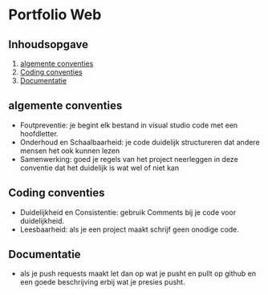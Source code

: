 # Portfolio Web

## Inhoudsopgave
1. [algemente conventies](#algemente-conventies)
2. [Coding conventies](#projecten)
3. [Documentatie](#documentatie)

## algemente conventies
- Foutpreventie: je begint elk bestand in visual studio code met een hoofdletter.
- Onderhoud en Schaalbaarheid: je code duidelijk structureren dat andere mensen het ook kunnen lezen
- Samenwerking: goed je regels van het project neerleggen in deze conventie dat het duidelijk is wat wel of niet kan

## Coding conventies
- Duidelijkheid en Consistentie: gebruik Comments bij je code voor duidelijkheid.
- Leesbaarheid: als je een project maakt schrijf geen onodige code.


## Documentatie
- als je push requests maakt let dan op wat je pusht en pullt op github en een goede beschrijving erbij wat je presies pusht.
